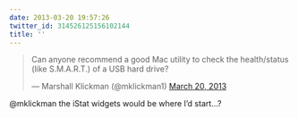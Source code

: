 ```yaml
---
date: 2013-03-20 19:57:26
twitter_id: 314526125156102144
title: ''
---
```


<blockquote class="twitter-tweet"><p lang="en" dir="ltr">Can anyone recommend a good Mac utility to check the health/status (like S.M.A.R.T.) of a USB hard drive?</p>&mdash; Marshall Klickman (@mklickman1) <a href="https://twitter.com/mklickman1/status/314517283328380928?ref_src=twsrc%5Etfw">March 20, 2013</a></blockquote>
<script async src="https://platform.twitter.com/widgets.js" charset="utf-8"></script>

@mklickman the iStat widgets would be where I’d start…?
